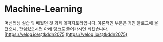 # Machine-Learning
머신러닝 실습 및 배웠던 것 과제 레퍼지토리입니다.
이론적인 부분은 개인 블로그에 올렸으니, 관심있으시면 아래 링크로 들어가시면 되겠습니다.
[https://velog.io/@tkddn2075](https://velog.io/@tkddn2075)
